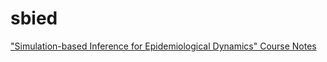 # sbied
["Simulation-based Inference for Epidemiological Dynamics"
Course Notes](http://kingaa.github.io/sbied/)
